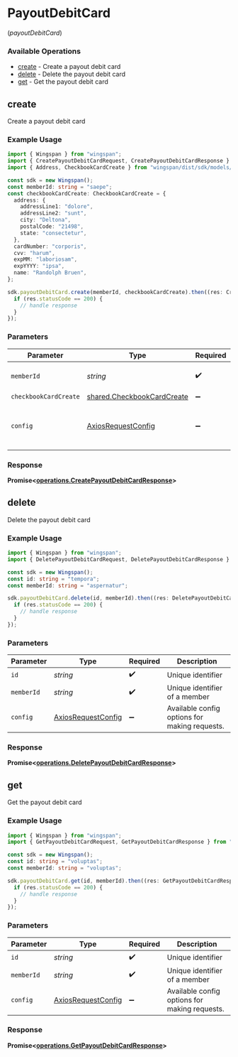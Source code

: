 # PayoutDebitCard
(*payoutDebitCard*)

### Available Operations

* [create](#create) - Create a payout debit card
* [delete](#delete) - Delete the payout debit card
* [get](#get) - Get the payout debit card

## create

Create a payout debit card

### Example Usage

```typescript
import { Wingspan } from "wingspan";
import { CreatePayoutDebitCardRequest, CreatePayoutDebitCardResponse } from "wingspan/dist/sdk/models/operations";
import { Address, CheckbookCardCreate } from "wingspan/dist/sdk/models/shared";

const sdk = new Wingspan();
const memberId: string = "saepe";
const checkbookCardCreate: CheckbookCardCreate = {
  address: {
    addressLine1: "dolore",
    addressLine2: "sunt",
    city: "Deltona",
    postalCode: "21498",
    state: "consectetur",
  },
  cardNumber: "corporis",
  cvv: "harum",
  expMM: "laboriosam",
  expYYYY: "ipsa",
  name: "Randolph Bruen",
};

sdk.payoutDebitCard.create(memberId, checkbookCardCreate).then((res: CreatePayoutDebitCardResponse) => {
  if (res.statusCode == 200) {
    // handle response
  }
});
```

### Parameters

| Parameter                                                                | Type                                                                     | Required                                                                 | Description                                                              |
| ------------------------------------------------------------------------ | ------------------------------------------------------------------------ | ------------------------------------------------------------------------ | ------------------------------------------------------------------------ |
| `memberId`                                                               | *string*                                                                 | :heavy_check_mark:                                                       | Unique identifier of a member                                            |
| `checkbookCardCreate`                                                    | [shared.CheckbookCardCreate](../../models/shared/checkbookcardcreate.md) | :heavy_minus_sign:                                                       | N/A                                                                      |
| `config`                                                                 | [AxiosRequestConfig](https://axios-http.com/docs/req_config)             | :heavy_minus_sign:                                                       | Available config options for making requests.                            |


### Response

**Promise<[operations.CreatePayoutDebitCardResponse](../../models/operations/createpayoutdebitcardresponse.md)>**


## delete

Delete the payout debit card

### Example Usage

```typescript
import { Wingspan } from "wingspan";
import { DeletePayoutDebitCardRequest, DeletePayoutDebitCardResponse } from "wingspan/dist/sdk/models/operations";

const sdk = new Wingspan();
const id: string = "tempora";
const memberId: string = "aspernatur";

sdk.payoutDebitCard.delete(id, memberId).then((res: DeletePayoutDebitCardResponse) => {
  if (res.statusCode == 200) {
    // handle response
  }
});
```

### Parameters

| Parameter                                                    | Type                                                         | Required                                                     | Description                                                  |
| ------------------------------------------------------------ | ------------------------------------------------------------ | ------------------------------------------------------------ | ------------------------------------------------------------ |
| `id`                                                         | *string*                                                     | :heavy_check_mark:                                           | Unique identifier                                            |
| `memberId`                                                   | *string*                                                     | :heavy_check_mark:                                           | Unique identifier of a member                                |
| `config`                                                     | [AxiosRequestConfig](https://axios-http.com/docs/req_config) | :heavy_minus_sign:                                           | Available config options for making requests.                |


### Response

**Promise<[operations.DeletePayoutDebitCardResponse](../../models/operations/deletepayoutdebitcardresponse.md)>**


## get

Get the payout debit card

### Example Usage

```typescript
import { Wingspan } from "wingspan";
import { GetPayoutDebitCardRequest, GetPayoutDebitCardResponse } from "wingspan/dist/sdk/models/operations";

const sdk = new Wingspan();
const id: string = "voluptas";
const memberId: string = "voluptas";

sdk.payoutDebitCard.get(id, memberId).then((res: GetPayoutDebitCardResponse) => {
  if (res.statusCode == 200) {
    // handle response
  }
});
```

### Parameters

| Parameter                                                    | Type                                                         | Required                                                     | Description                                                  |
| ------------------------------------------------------------ | ------------------------------------------------------------ | ------------------------------------------------------------ | ------------------------------------------------------------ |
| `id`                                                         | *string*                                                     | :heavy_check_mark:                                           | Unique identifier                                            |
| `memberId`                                                   | *string*                                                     | :heavy_check_mark:                                           | Unique identifier of a member                                |
| `config`                                                     | [AxiosRequestConfig](https://axios-http.com/docs/req_config) | :heavy_minus_sign:                                           | Available config options for making requests.                |


### Response

**Promise<[operations.GetPayoutDebitCardResponse](../../models/operations/getpayoutdebitcardresponse.md)>**

